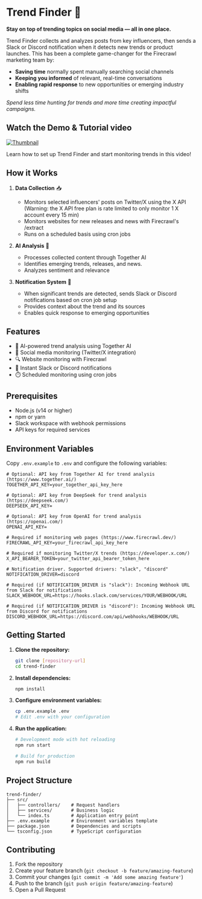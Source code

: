 # Trend Finder 🔦

**Stay on top of trending topics on social media — all in one place.**

Trend Finder collects and analyzes posts from key influencers, then sends a Slack or Discord notification when it detects new trends or product launches. This has been a complete game-changer for the Firecrawl marketing team by:

- **Saving time** normally spent manually searching social channels
- **Keeping you informed** of relevant, real-time conversations
- **Enabling rapid response** to new opportunities or emerging industry shifts

_Spend less time hunting for trends and more time creating impactful campaigns._

## Watch the Demo & Tutorial video

[![Thumbnail](https://i.ytimg.com/vi/puimQSun92g/hqdefault.jpg)](https://www.youtube.com/watch?v=puimQSun92g)

Learn how to set up Trend Finder and start monitoring trends in this video!

## How it Works

1. **Data Collection** 📥
   - Monitors selected influencers' posts on Twitter/X using the X API (Warning: the X API free plan is rate limited to only monitor 1 X account every 15 min)
   - Monitors websites for new releases and news with Firecrawl's /extract
   - Runs on a scheduled basis using cron jobs

2. **AI Analysis** 🧠
   - Processes collected content through Together AI
   - Identifies emerging trends, releases, and news.
   - Analyzes sentiment and relevance

3. **Notification System** 📢
   - When significant trends are detected, sends Slack or Discord notifications based on cron job setup
   - Provides context about the trend and its sources
   - Enables quick response to emerging opportunities

## Features

- 🤖 AI-powered trend analysis using Together AI
- 📱 Social media monitoring (Twitter/X integration)
- 🔍 Website monitoring with Firecrawl
- 💬 Instant Slack or Discord notifications
- ⏱️ Scheduled monitoring using cron jobs

## Prerequisites

- Node.js (v14 or higher)
- npm or yarn
- Slack workspace with webhook permissions
- API keys for required services

## Environment Variables

Copy `.env.example` to `.env` and configure the following variables:

```
# Optional: API key from Together AI for trend analysis (https://www.together.ai/)
TOGETHER_API_KEY=your_together_api_key_here

# Optional: API key from DeepSeek for trend analysis (https://deepseek.com/)
DEEPSEEK_API_KEY=

# Optional: API key from OpenAI for trend analysis (https://openai.com/)
OPENAI_API_KEY=

# Required if monitoring web pages (https://www.firecrawl.dev/)
FIRECRAWL_API_KEY=your_firecrawl_api_key_here

# Required if monitoring Twitter/X trends (https://developer.x.com/)
X_API_BEARER_TOKEN=your_twitter_api_bearer_token_here

# Notification driver. Supported drivers: "slack", "discord"
NOTIFICATION_DRIVER=discord

# Required (if NOTIFICATION_DRIVER is "slack"): Incoming Webhook URL from Slack for notifications
SLACK_WEBHOOK_URL=https://hooks.slack.com/services/YOUR/WEBHOOK/URL

# Required (if NOTIFICATION_DRIVER is "discord"): Incoming Webhook URL from Discord for notifications
DISCORD_WEBHOOK_URL=https://discord.com/api/webhooks/WEBHOOK/URL
```

## Getting Started

1. **Clone the repository:**
   ```bash
   git clone [repository-url]
   cd trend-finder
   ```

2. **Install dependencies:**
   ```bash
   npm install
   ```

3. **Configure environment variables:**
   ```bash
   cp .env.example .env
   # Edit .env with your configuration
   ```

4. **Run the application:**
   ```bash
   # Development mode with hot reloading
   npm run start

   # Build for production
   npm run build
   ```

## Project Structure

```
trend-finder/
├── src/
│   ├── controllers/    # Request handlers
│   ├── services/       # Business logic
│   └── index.ts        # Application entry point
├── .env.example        # Environment variables template
├── package.json        # Dependencies and scripts
└── tsconfig.json       # TypeScript configuration
```

## Contributing

1. Fork the repository
2. Create your feature branch (`git checkout -b feature/amazing-feature`)
3. Commit your changes (`git commit -m 'Add some amazing feature'`)
4. Push to the branch (`git push origin feature/amazing-feature`)
5. Open a Pull Request
